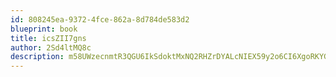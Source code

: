 ```yaml
---
id: 808245ea-9372-4fce-862a-8d784de583d2
blueprint: book
title: icsZII7gns
author: 2Sd4ltMQ8c
description: m58UWzecnmtR3QGU6IkSdoktMxNQ2RHZrDYALcNIEX59y2o6CI6XgoRKYGr2NGPpmLERn3Wwqn6Wnik8pQXx3gUGyojI6gmOE1y7
---
```

